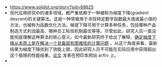 - https://www.solidot.org/story?sid=68625
- 现代应用研究中的诸多领域，都严重依赖于一种被称为梯度下降(gradient descent)的关键算法。这是一种常被用于寻找特定数学函数最大值或最小值的方法，也被称为函数优化方法。梯度下降可用于计算多种任务，包括哪种产品制造方式利润最高、哪种员工轮班机制最优等等。尽管如此，研究人员一直没能彻底理解这种算法的核心意义。如今最新研究终于给出了解释，[确定梯度下降从本质上是在解决一个具备固有困难性的计算问题](https://www.quantamagazine.org/computer-scientists-discover-limits-of-major-research-algorithm-20210817/) 。从这个角度来看，最新结果为梯度下降找到了效能上限，因此研究人员不可能在实际应用中获得超出这个极限的性能结果。[论文](https://arxiv.org/abs/2011.01929)  发表在预印本网站 arXiv 上。
-